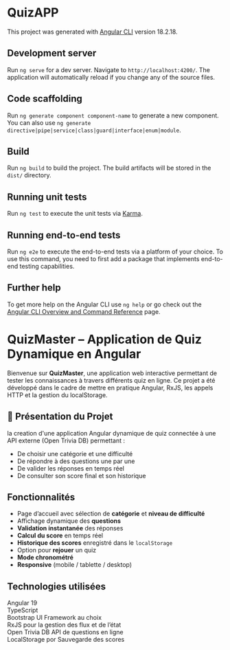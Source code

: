 # QuizAPP

This project was generated with [Angular CLI](https://github.com/angular/angular-cli) version 18.2.18.

## Development server

Run `ng serve` for a dev server. Navigate to `http://localhost:4200/`. The application will automatically reload if you change any of the source files.

## Code scaffolding

Run `ng generate component component-name` to generate a new component. You can also use `ng generate directive|pipe|service|class|guard|interface|enum|module`.

## Build

Run `ng build` to build the project. The build artifacts will be stored in the `dist/` directory.

## Running unit tests

Run `ng test` to execute the unit tests via [Karma](https://karma-runner.github.io).

## Running end-to-end tests

Run `ng e2e` to execute the end-to-end tests via a platform of your choice. To use this command, you need to first add a package that implements end-to-end testing capabilities.

## Further help

To get more help on the Angular CLI use `ng help` or go check out the [Angular CLI Overview and Command Reference](https://angular.dev/tools/cli) page.

#  QuizMaster – Application de Quiz Dynamique en Angular

Bienvenue sur **QuizMaster**, une application web interactive permettant de tester les connaissances à travers différents quiz en ligne. Ce projet a été développé dans le cadre de mettre en pratique Angular, RxJS, les appels HTTP et la gestion du localStorage.


## 🚀 Présentation du Projet

 
la creation  d'une application Angular dynamique de quiz connectée à une API externe (Open Trivia DB) permettant :
- De choisir une catégorie et une difficulté
- De répondre à des questions une par une
- De valider les réponses en temps réel
- De consulter son score final et son historique


##  Fonctionnalités

-  Page d’accueil avec sélection de **catégorie** et **niveau de difficulté**
-  Affichage dynamique des **questions**
-  **Validation instantanée** des réponses
-  **Calcul du score** en temps réel
-  **Historique des scores** enregistré dans le `localStorage`
-  Option pour **rejouer** un quiz
-  **Mode chronométré** 
-  **Responsive** (mobile / tablette / desktop)


##  Technologies utilisées

  Angular 19       
  TypeScript           
  Bootstrap  UI Framework au choix      
  RxJS pour la gestion des flux et de l’état      
  Open Trivia DB API de questions en ligne          
  LocalStorage por Sauvegarde des scores              

